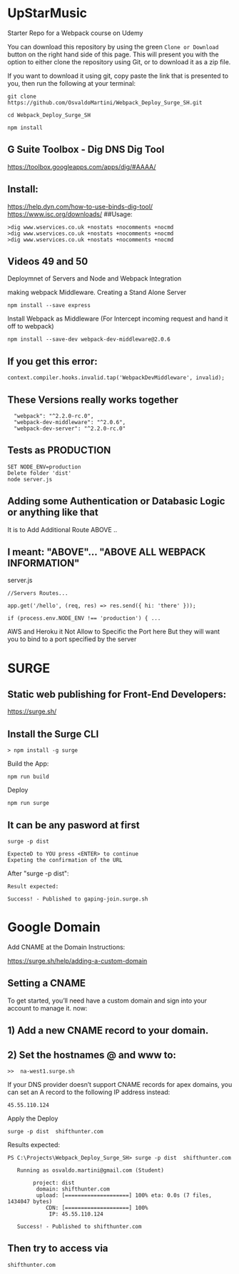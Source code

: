 # UpStarMusic
Starter Repo for a Webpack course on Udemy

You can download this repository by using the green `Clone or Download` button on the right hand side of this page.  This will present you with the option to either clone the repository using Git, or to download it as a zip file.

If you want to download it using git, copy paste the link that is presented to you, then run the following at your terminal:

```
git clone https://github.com/OsvaldoMartini/Webpack_Deploy_Surge_SH.git

cd Webpack_Deploy_Surge_SH

npm install
```

## G Suite Toolbox - Dig DNS Dig Tool
https://toolbox.googleapps.com/apps/dig/#AAAA/
## Install:
https://help.dyn.com/how-to-use-binds-dig-tool/
https://www.isc.org/downloads/
##Usage:
```
>dig www.wservices.co.uk +nostats +nocomments +nocmd
>dig www.wservices.co.uk +nostats +nocomments +nocmd
>dig www.wservices.co.uk +nostats +nocomments +nocmd
```
## Videos 49 and 50
Deploymnet of Servers and Node and Webpack Integration

making webpack Middleware.
Creating a Stand Alone Server

```
npm install --save express
```

Install Webpack as  Middleware (For Intercept incoming request and hand it off to webpack)

```
npm install --save-dev webpack-dev-middleware@2.0.6
```
## If you get this error:
```
context.compiler.hooks.invalid.tap('WebpackDevMiddleware', invalid);
```

## These Versions really works together
```
  "webpack": "^2.2.0-rc.0",
  "webpack-dev-middleware": "^2.0.6",
  "webpack-dev-server": "^2.2.0-rc.0"
```

## Tests as PRODUCTION

```
SET NODE_ENV=production
Delete folder 'dist'
node server.js
```

## Adding some Authentication or Databasic Logic or anything like that
It is to Add Additional Route ABOVE .. 
## I meant: "ABOVE"... "ABOVE ALL WEBPACK INFORMATION"
server.js
```
//Servers Routes...

app.get('/hello', (req, res) => res.send({ hi: 'there' }));

if (process.env.NODE_ENV !== 'production') { ...
```

AWS and Heroku it Not Allow to Specific the Port here
But they will want you to bind to a port specified by the server

# SURGE 
## Static web publishing for Front-End Developers:
https://surge.sh/

## Install the Surge CLI
````
> npm install -g surge
````

Build the App:
````
npm run build
````

Deploy
````
npm run surge
````

## It can be any pasword at first 
````
surge -p dist  

ExpecteD to YOU press <ENTER> to continue
Expeting the confirmation of the URL
````

After "surge -p dist":
````
Result expected:

Success! - Published to gaping-join.surge.sh
````

# Google Domain
Add CNAME at the Domain
Instructions:

https://surge.sh/help/adding-a-custom-domain

## Setting a CNAME
To get started, you’ll need have a custom domain and sign into your account to manage it. now:

## 1) Add a new CNAME record to your domain.
## 2) Set the hostnames @ and www to:
````
>>  na-west1.surge.sh
````

If your DNS provider doesn’t support CNAME records for apex domains, you can set an A record to the following IP address instead:
````
45.55.110.124
````
Apply the Deploy
````
surge -p dist  shifthunter.com
````

Results expected:
````
PS C:\Projects\Webpack_Deploy_Surge_SH> surge -p dist  shifthunter.com

   Running as osvaldo.martini@gmail.com (Student)

        project: dist
         domain: shifthunter.com
         upload: [====================] 100% eta: 0.0s (7 files, 1434047 bytes)
            CDN: [====================] 100%
             IP: 45.55.110.124

   Success! - Published to shifthunter.com
````
## Then try to access via 
````
shifthunter.com
````